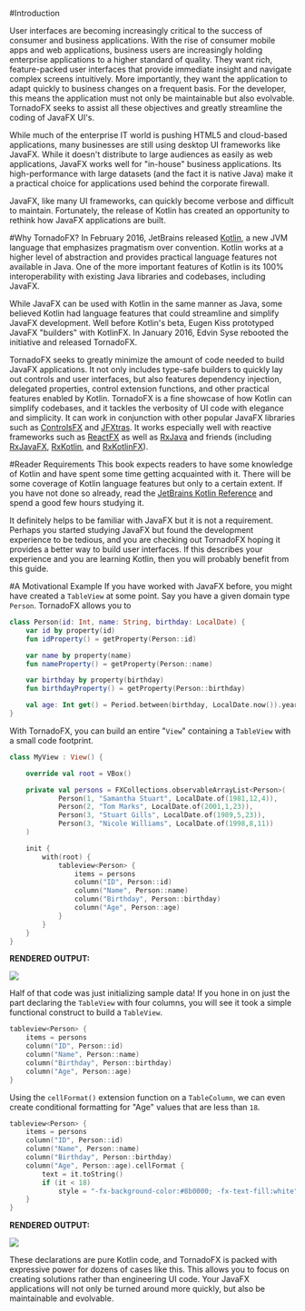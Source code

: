 #Introduction

User interfaces are becoming increasingly critical to the success of consumer and business applications. With the rise of consumer mobile apps and web applications, business users are increasingly holding enterprise applications to a higher standard of quality.  They want rich, feature-packed user interfaces that provide immediate insight and navigate complex screens intuitively. More importantly, they want the application to adapt quickly to business changes on a frequent basis. For the developer, this means the application must not only be maintainable but also evolvable. TornadoFX seeks to assist all these objectives and greatly streamline the coding of JavaFX UI's.

While much of the enterprise IT world is pushing HTML5 and cloud-based applications, many businesses are still using desktop UI frameworks like JavaFX. While it doesn't distribute to large audiences as easily as web applications, JavaFX works well for "in-house" business applications. Its high-performance with large datasets (and the fact it is native Java) make it a practical choice for applications used behind the corporate firewall.

JavaFX, like many UI frameworks, can quickly become verbose and difficult to maintain. Fortunately, the release of Kotlin has created an opportunity to rethink how JavaFX applications are built.

#Why TornadoFX? 
In February 2016, JetBrains released [Kotlin](http://kotlinlang.org), a new JVM language that emphasizes pragmatism over convention. Kotlin works at a higher level of abstraction and provides practical language features not available in Java. One of the more important features of Kotlin is its 100% interoperability with existing Java libraries and codebases, including JavaFX.

While JavaFX can be used with Kotlin in the same manner as Java, some believed Kotlin had language features that could streamline and simplify JavaFX development. Well before Kotlin's beta, Eugen Kiss prototyped JavaFX "builders" with KotlinFX. In January 2016, Edvin Syse rebooted the initiative and released TornadoFX. 

TornadoFX seeks to greatly minimize the amount of code needed to build JavaFX applications. It not only includes type-safe builders to quickly lay out controls and user interfaces, but also features dependency injection, delegated properties, control extension functions, and other practical features enabled by Kotlin. TornadoFX is a fine showcase of how Kotlin can simplify codebases, and it tackles the verbosity of UI code with elegance and simplicity. It can work in conjunction with other popular JavaFX libraries such as [ControlsFX](http://fxexperience.com/controlsfx/) and [JFXtras](http://jfxtras.org/). It works especially well with reactive frameworks such as [ReactFX](https://github.com/TomasMikula/ReactFX) as well as [RxJava](https://github.com/ReactiveX/RxJava) and friends (including [RxJavaFX](https://github.com/ReactiveX/RxJavaFX), [RxKotlin](https://github.com/ReactiveX/RxKotlin), and [RxKotlinFX](https://github.com/thomasnield/RxKotlinFX)). 


#Reader Requirements
This book expects readers to have some knowledge of Kotlin and have spent some time getting acquainted with it. There will be some coverage of Kotlin language features but only to a certain extent. If you have not done so already, read the [JetBrains Kotlin Reference](https://kotlinlang.org/docs/reference/) and spend a good few hours studying it. 

It definitely helps to be familiar with JavaFX but it is not a requirement. Perhaps you started studying JavaFX but found the development experience to be tedious, and you are checking out TornadoFX hoping it provides a better way to build user interfaces. If this describes your experience and you are learning Kotlin, then you will probably benefit from this guide. 

#A Motivational Example
If you have worked with JavaFX before, you might have created a `TableView` at some point. Say you have a given domain type `Person`. TornadoFX allows you to 

```kotlin
class Person(id: Int, name: String, birthday: LocalDate) {
    var id by property(id)
    fun idProperty() = getProperty(Person::id)

    var name by property(name)
    fun nameProperty() = getProperty(Person::name)

    var birthday by property(birthday)
    fun birthdayProperty() = getProperty(Person::birthday)

    val age: Int get() = Period.between(birthday, LocalDate.now()).years
}
```

With TornadoFX, you can build an entire "`View`" containing a `TableView` with a small code footprint.

```kotlin
class MyView : View() {

    override val root = VBox()

    private val persons = FXCollections.observableArrayList<Person>(
            Person(1, "Samantha Stuart", LocalDate.of(1981,12,4)),
            Person(2, "Tom Marks", LocalDate.of(2001,1,23)),
            Person(3, "Stuart Gills", LocalDate.of(1989,5,23)),
            Person(3, "Nicole Williams", LocalDate.of(1998,8,11))
    )

    init {
        with(root) {
            tableview<Person> {
                items = persons
                column("ID", Person::id)
                column("Name", Person::name)
                column("Birthday", Person::birthday)
                column("Age", Person::age)
            }
        }
    }
}
```

**RENDERED OUTPUT:**

![](https://camo.githubusercontent.com/21d91e000f36556b67bea322ff1152199aee483e/68747470733a2f2f692e696d6775722e636f6d2f41474d435038532e706e67)

Half of that code was just initializing sample data! If you hone in on just the part declaring the `TableView` with four columns, you will see it took a simple functional construct to build a `TableView`.

```kotlin
tableview<Person> {
    items = persons
    column("ID", Person::id)
    column("Name", Person::name)
    column("Birthday", Person::birthday)
    column("Age", Person::age)
}
```

Using the `cellFormat()` extension function on a `TableColumn`, we can even create conditional formatting for "Age" values that are less than `18`.

```kotlin
tableview<Person> {
	items = persons
	column("ID", Person::id)
	column("Name", Person::name)
	column("Birthday", Person::birthday)
	column("Age", Person::age).cellFormat {
		text = it.toString()
		if (it < 18)
			style = "-fx-background-color:#8b0000; -fx-text-fill:white"
	}
}
```

**RENDERED OUTPUT:**

![](https://camo.githubusercontent.com/dbc9a172be484e4ab8eeb0accc3799500e9fe791/68747470733a2f2f692e696d6775722e636f6d2f4d7932475545762e706e67)

These declarations are pure Kotlin code, and TornadoFX is packed with expressive power for dozens of cases like this. This allows you to focus on creating solutions rather than engineering UI code. Your JavaFX applications will not only be turned around more quickly, but also be maintainable and evolvable.





